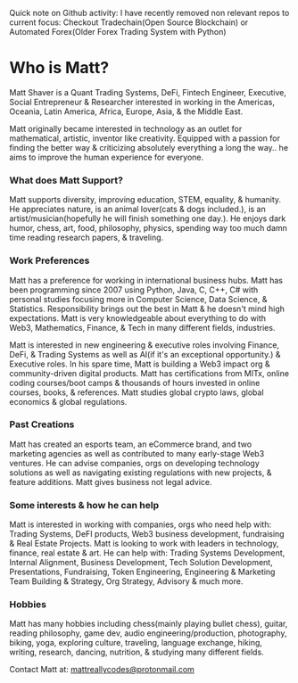 Quick note on Github activity: I have recently removed non relevant repos to current focus: Checkout Tradechain(Open Source Blockchain) or Automated Forex(Older Forex Trading System with Python) 

# Who is Matt? 

Matt Shaver is a Quant Trading Systems, DeFi, Fintech Engineer, Executive, Social Entrepreneur & Researcher interested in working in the Americas, Oceania, Latin America, Africa,  Europe, Asia, & the Middle East. 

Matt originally became interested in technology as an outlet for mathematical, artistic, inventor like creativity. Equipped with a passion for finding the better way  & criticizing absolutely everything a long the way.. he aims to improve the human experience for everyone. 

### What does Matt Support? 

Matt supports diversity,  improving education,  STEM, equality, & humanity. He appreciates nature, is an animal lover(cats & dogs included.), is an artist/musician(hopefully he will finish something one day.). He enjoys dark humor, chess, art, food, philosophy, physics, spending way too much damn time reading research papers, & traveling. 

### Work Preferences

Matt has a preference for working in international business hubs. 
Matt has been programming since 2007 using Python, Java, C, C++, C#   with personal studies focusing more in Computer Science, Data Science, & Statistics. Responsibility brings out the best in Matt & he doesn't mind high expectations. Matt is very knowledgeable about everything to do with Web3, Mathematics, Finance, & Tech in many different fields, industries.  

Matt is interested in new engineering & executive roles involving  Finance, DeFi, & Trading Systems as well as AI(if it's an exceptional opportunity.) & Executive roles. In his spare time, Matt is building a Web3 impact org & community-driven digital products. Matt has certifications from MITx, online coding courses/boot camps & thousands of hours invested in online courses, books, & references. Matt studies global crypto laws, global economics & global regulations. 

### Past Creations

Matt has created an esports team, an eCommerce brand, and two marketing agencies as well as contributed to many early-stage Web3 ventures. He can advise companies, orgs on developing technology solutions as well as navigating existing regulations with new projects, & feature additions. Matt gives business not legal advice. 

### Some interests & how he can help 

Matt is interested in working with companies, orgs who need help with: Trading Systems, DeFI products, Web3 business development, fundraising & Real Estate Projects. Matt is looking to work with leaders in technology, finance, real estate & art. He can help with:  Trading Systems Development, Internal Alignment, Business Development, Tech Solution Development,  Presentations,  Fundraising, Token Engineering, Engineering & Marketing Team Building & Strategy, Org Strategy, Advisory & much more. 

### Hobbies

Matt has many hobbies including chess(mainly playing bullet chess), guitar, reading philosophy, game dev, audio engineering/production, photography, biking, yoga, exploring culture, traveling, language exchange, hiking, writing, research, dancing, nutrition, & studying many different fields.    

Contact Matt at: 
mattreallycodes@protonmail.com

<!--
**mattreallycodes/mattreallycodes** is a ✨ _special_ ✨ repository because its `README.md` (this file) appears on your GitHub profile.

Here are some ideas to get you started:

- 🔭 I’m currently working on ...
- 🌱 I’m currently learning ...
- 👯 I’m looking to collaborate on ...
- 🤔 I’m looking for help with ...
- 💬 Ask me about ...
- 📫 How to reach me: ...
- 😄 Pronouns: ...
- ⚡ Fun fact: ...
-->


